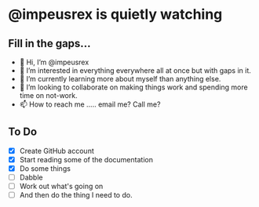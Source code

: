# @impeusrex is quietly watching

## Fill in the gaps...

- 👋 Hi, I’m @impeusrex
- 👀 I’m interested in everything everywhere all at once but with gaps in it.
- 🌱 I’m currently learning more about myself than anything else.
- 💞️ I’m looking to collaborate on making things work and spending more time on not-work.
- 📫 How to reach me ..... email me? Call me?

## To Do

- [x] Create GitHub account
- [x] Start reading some of the documentation
- [x] Do some things
- [ ] Dabble
- [ ] Work out what's going on
- [ ] And then do the thing I need to do.

<!---
impeusrex/impeusrex is a ✨ special ✨ repository because its `README.md` (this file) appears on your GitHub profile.
You can click the Preview link to take a look at your changes.
--->
